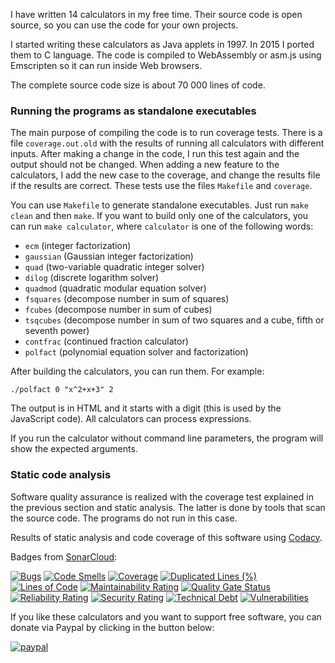 I have written 14 calculators in my free time. Their source code is open source, so you can use the code for your own projects.

I started writing these calculators as Java applets in 1997. In 2015 I ported them to C language. The code is compiled to WebAssembly or asm.js using Emscripten so it can run inside Web browsers.

The complete source code size is about 70 000 lines of code.

### Running the programs as standalone executables

The main purpose of compiling the code is to run coverage tests. There is a file ``coverage.out.old`` with the results of running all calculators with different inputs.
After making a change in the code, I run this test again and the output should not be changed. When adding a new feature to the calculators, I add the new case to the coverage, and change the results file if the results are correct.
These tests use the files ``Makefile`` and ``coverage``.

You can use ``Makefile`` to generate standalone executables. Just run ``make clean`` and then ``make``.
If you want to build only one of the calculators, you can run ``make calculator``, where ``calculator`` is one of the following words:

-   ``ecm`` (integer factorization)
-   ``gaussian`` (Gaussian integer factorization)
-   ``quad`` (two-variable quadratic integer solver)
-   ``dilog`` (discrete logarithm solver)
-   ``quadmod`` (quadratic modular equation solver)
-   ``fsquares`` (decompose number in sum of squares)
-   ``fcubes`` (decompose number in sum of cubes)
-   ``tsqcubes`` (decompose number in sum of two squares and a cube, fifth or seventh power)
-   ``contfrac`` (continued fraction calculator)
-   ``polfact`` (polynomial equation solver and factorization)

After building the calculators, you can run them. For example:

``./polfact 0 "x^2+x+3" 2``

The output is in HTML and it starts with a digit (this is used by the JavaScript code).
All calculators can process expressions.

If you run the calculator without command line parameters, the program will show the expected arguments.

### Static code analysis

Software quality assurance is realized with the coverage test explained in the previous section and static analysis. The latter is done by tools that scan the source code. The programs do not run in this case.

Results of static analysis and code coverage of this software using [Codacy](https://app.codacy.com/gh/alpertron/calculators/dashboard).

Badges from [SonarCloud](https://sonarcloud.io/summary/overall?id=alpertron_calculators):

[![Bugs](https://sonarcloud.io/api/project_badges/measure?project=alpertron_calculators&metric=bugs)](https://sonarcloud.io/dashboard?id=alpertron_calculators)
[![Code Smells](https://sonarcloud.io/api/project_badges/measure?project=alpertron_calculators&metric=code_smells)](https://sonarcloud.io/dashboard?id=alpertron_calculators)
[![Coverage](https://sonarcloud.io/api/project_badges/measure?project=alpertron_calculators&metric=coverage)](https://sonarcloud.io/dashboard?id=alpertron_calculators)
[![Duplicated Lines (%)](https://sonarcloud.io/api/project_badges/measure?project=alpertron_calculators&metric=duplicated_lines_density)](https://sonarcloud.io/dashboard?id=alpertron_calculators)
[![Lines of Code](https://sonarcloud.io/api/project_badges/measure?project=alpertron_calculators&metric=ncloc)](https://sonarcloud.io/dashboard?id=alpertron_calculators)
[![Maintainability Rating](https://sonarcloud.io/api/project_badges/measure?project=alpertron_calculators&metric=sqale_rating)](https://sonarcloud.io/dashboard?id=alpertron_calculators)
[![Quality Gate Status](https://sonarcloud.io/api/project_badges/measure?project=alpertron_calculators&metric=alert_status)](https://sonarcloud.io/dashboard?id=alpertron_calculators)
[![Reliability Rating](https://sonarcloud.io/api/project_badges/measure?project=alpertron_calculators&metric=reliability_rating)](https://sonarcloud.io/dashboard?id=alpertron_calculators)
[![Security Rating](https://sonarcloud.io/api/project_badges/measure?project=alpertron_calculators&metric=security_rating)](https://sonarcloud.io/dashboard?id=alpertron_calculators)
[![Technical Debt](https://sonarcloud.io/api/project_badges/measure?project=alpertron_calculators&metric=sqale_index)](https://sonarcloud.io/dashboard?id=alpertron_calculators)
[![Vulnerabilities](https://sonarcloud.io/api/project_badges/measure?project=alpertron_calculators&metric=vulnerabilities)](https://sonarcloud.io/dashboard?id=alpertron_calculators)

If you like these calculators and you want to support free software, you can donate via Paypal by clicking in the button below:

[![paypal](https://www.paypalobjects.com/en_US/i/btn/btn_donateCC_LG.gif)](https://www.paypal.com/cgi-bin/webscr?cmd=_s-xclick&hosted_button_id=MR65QPWZM5JT6)
